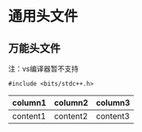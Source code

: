 # 通用头文件
## 万能头文件
注：vs编译器暂不支持
```
#include <bits/stdc++.h>
```
|column1|column2|column3|
|-|-|-|
|content1|content2|content3|
